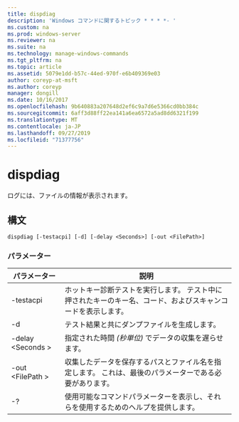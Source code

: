 ```yaml
---
title: dispdiag
description: 'Windows コマンドに関するトピック * * * *- '
ms.custom: na
ms.prod: windows-server
ms.reviewer: na
ms.suite: na
ms.technology: manage-windows-commands
ms.tgt_pltfrm: na
ms.topic: article
ms.assetid: 5079e1dd-b57c-44ed-970f-e6b409369e03
author: coreyp-at-msft
ms.author: coreyp
manager: dongill
ms.date: 10/16/2017
ms.openlocfilehash: 9b640883a207648d2ef6c9a7d6e5366cd0bb384c
ms.sourcegitcommit: 6aff3d88ff22ea141a6ea6572a5ad8dd6321f199
ms.translationtype: MT
ms.contentlocale: ja-JP
ms.lasthandoff: 09/27/2019
ms.locfileid: "71377756"
---
```

# <a name="dispdiag"></a>dispdiag



ログには、ファイルの情報が表示されます。

## <a name="syntax"></a>構文

```
dispdiag [-testacpi] [-d] [-delay <Seconds>] [-out <FilePath>]
```

### <a name="parameters"></a>パラメーター

|パラメーター|説明|
|---------|-----------|
|-testacpi|ホットキー診断テストを実行します。 テスト中に押されたキーのキー名、コード、およびスキャンコードを表示します。|
|-d|テスト結果と共にダンプファイルを生成します。|
|-delay \<Seconds >|指定された時間 *(秒単位)* でデータの収集を遅らせます。|
|-out \<FilePath >|収集したデータを保存するパスとファイル名を指定します。 これは、最後のパラメーターである必要があります。|
|-?|使用可能なコマンドパラメーターを表示し、それらを使用するためのヘルプを提供します。|